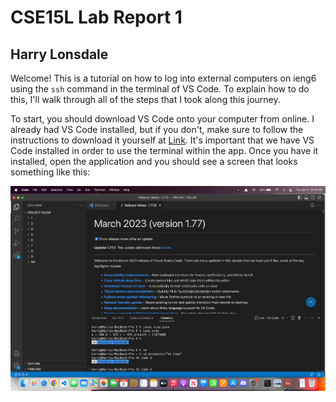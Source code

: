 # CSE15L Lab Report 1
## Harry Lonsdale

Welcome! This is a tutorial on how to log into external computers on ieng6 using the `ssh` command in the terminal of VS Code. To explain how to do this, I'll walk through all of the steps that I took along this journey.

To start, you should download VS Code onto your computer from online. I already had VS Code installed, but if you don't, make sure to follow the instructions to download it yourself at [Link](https://code.visualstudio.com/). It's important that we have VS Code installed in order to use the terminal within the app. Once you have it installed, open the application and you should see a screen that looks something like this:

![Image](VSCode.png)
